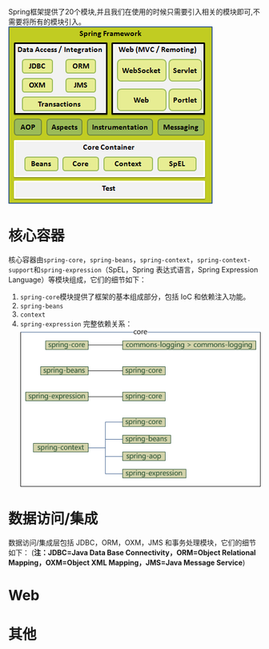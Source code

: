 Spring框架提供了20个模块,并且我们在使用的时候只需要引入相关的模块即可,不需要将所有的模块引入。
![](2020-11-25-14-10-48.png)
# 核心容器
核心容器由`spring-core`，`spring-beans`，`spring-context`，`spring-context-support`和`spring-expression`（SpEL，Spring 表达式语言，Spring Expression Language）等模块组成，它们的细节如下：
1. `spring-core`模块提供了框架的基本组成部分，包括 IoC 和依赖注入功能。
2. `spring-beans`
3. `context`
4. `spring-expression`
完整依赖关系：
![](2020-11-25-14-15-40.png)

# 数据访问/集成
数据访问/集成层包括 JDBC，ORM，OXM，JMS 和事务处理模块，它们的细节如下：
(**注：JDBC=Java Data Base Connectivity，ORM=Object Relational Mapping，OXM=Object XML Mapping，JMS=Java Message Service**)


# Web

# 其他